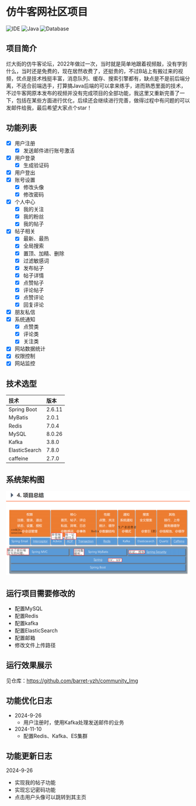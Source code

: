# 仿牛客网社区项目

![IDE](https://img.shields.io/badge/IDE-IntelliJ%20IDEA-brightgreen.svg) ![Java](https://img.shields.io/badge/Java-1.8-blue.svg) ![Database](https://img.shields.io/badge/Database-MySQL-lightgrey.svg)

## 项目简介

烂大街的仿牛客论坛，2022年做过一次，当时就是简单地跟着视频敲，没有学到什么，当时还是免费的，现在居然收费了，还挺贵的，不过B站上有搬过来的视频，优点是技术栈挺丰富，消息队列、缓存、搜索引擎都有，缺点是不是前后端分离，不适合前端选手，打算搞Java后端的可以拿来练手，进而熟悉里面的技术，不过牛客网原本发布的视频并没有完成项目的全部功能，我这里又重新完善了一下，包括在某些方面进行优化，后续还会继续进行完善，做得过程中有问题的可以发邮件给我，最后希望大家点个star！

## 功能列表

- [x] 用户注册
  - [x] 发送邮件进行账号激活
- [x] 用户登录
  - [x] 生成验证码
- [x] 用户登出
- [x] 账号设置
  - [x] 修改头像
  - [x] 修改密码

- [x] 个人中心
  - [x] 我的关注
  - [x] 我的粉丝
  - [x] 我的帖子
- [x] 帖子相关
  - [x] 最新、最热
  - [x] 全局搜索
  - [x] 置顶、加精、删除
  - [x] 过滤敏感词
  - [x] 发布帖子
  - [x] 帖子详情
  - [x] 点赞帖子
  - [x] 评论帖子
  - [x] 点赞评论
  - [x] 回复评论
- [x] 朋友私信
- [x] 系统通知
  - [x] 点赞类
  - [x] 评论类
  - [x] 关注类
- [x] 网站数据统计
- [x] 权限控制
- [x] 网站监控

## 技术选型

| 技术          | 版本   |
| :------------ | :----- |
| Spring Boot   | 2.6.11 |
| MyBatis       | 2.0.1  |
| Redis         | 7.0.4  |
| MySQL         | 8.0.26 |
| Kafka         | 3.8.0  |
| ElasticSearch | 7.8.0  |
| caffeine      | 2.7.0  |

## 系统架构图

![](https://github.com/barret-yzh/community_Img/blob/main/15_architecture.png?raw=true)

## 运行项目需要修改的

- 配置MySQL
- 配置Redis
- 配置kafka
- 配置ElasticSearch
- 配置邮箱
- 修改文件上传路径

## 运行效果展示

见仓库：https://github.com/barret-yzh/community_Img

## 功能优化日志

- 2024-9-26
  - 用户注册时，使用Kafka处理发送邮件的业务
- 2024-11-10
  - 配置Redis、Kafka、ES集群

## 功能更新日志

2024-9-26

- 实现我的帖子功能
- 实现忘记密码功能
- 点击用户头像可以跳转到其主页



